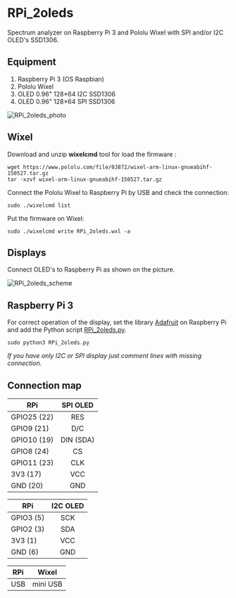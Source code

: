# RPi_2oleds

Spectrum analyzer on Raspberry Pi 3 and Pololu Wixel with SPI and/or I2C OLED's SSD1306.

## Equipment

1. Raspberry Pi 3 (OS Raspbian)
2. Pololu Wixel
3. OLED 0.96" 128×64 I2C SSD1306
4. OLED 0.96" 128×64 SPI SSD1306

![RPi_2oleds_photo](https://github.com/Oestoidea/oled-spectrum-analizer/blob/master/RPi_2oleds/pics/RPi_2oleds.png)

## Wixel

Download and unzip __wixelcmd__ tool for load the firmware :

```
wget https://www.pololu.com/file/0J872/wixel-arm-linux-gnueabihf-150527.tar.gz
tar -xzvf wixel-arm-linux-gnueabihf-150527.tar.gz
```

Сonnect the Pololu Wixel to Raspberry Pi by USB and check the connection:

```
sudo ./wixelcmd list
```

Put the firmware on Wixel:

```
sudo ./wixelcmd write RPi_2oleds.wxl -a
```

## Displays

Connect OLED's to Raspberry Pi as shown on the picture.

![RPi_2oleds_scheme](https://github.com/Oestoidea/oled-spectrum-analizer/blob/master/RPi_2oleds/fritzing-scheme/RPi_2oleds_bb.png)

## Raspberry Pi 3

For correct operation of the display, set the library [Adafruit](https://github.com/adafruit/Adafruit_Python_SSD1306) on Raspberry Pi and add the Python script [RPi_2oleds.py](https://github.com/Oestoidea/oled-spectrum-analizer/blob/master/RPi_2oleds/RPi/RPi_2oleds.py).

```
sudo python3 RPi_2oleds.py
```

_If you have only I2C or SPI display just comment lines with missing connection._

## Connection map

| RPi         | SPI OLED      |
| ----------- |:-------------:|
| GPIO25 (22) | RES           |
| GPIO9 (21)  | D/C           |
| GPIO10 (19) | DIN (SDA)     |
| GPIO8 (24)  | CS            |
| GPIO11 (23) | CLK           |
| 3V3 (17)    | VCC           |
| GND (20)    | GND           |

| RPi       | I2C OLED      |
| --------- |:-------------:|
| GPIO3 (5) | SCK           |
| GPIO2 (3) | SDA           |
| 3V3 (1)   | VCC           |
| GND (6)   | GND           |

| RPi      | Wixel         |
| -------- |:-------------:|
| USB      | mini USB      |
